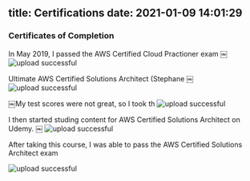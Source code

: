 title: Certifications
date: 2021-01-09 14:01:29
---
### Certificates of Completion

In May 2019, I passed the AWS Certified Cloud Practioner exam
￼
![upload successful](/images/pasted-2.png)

Ultimate AWS Certified Solutions Architect (Stephane
￼
![upload successful](/images/pasted-4.png)

￼My test scores were not great, so I took th
![upload successful](/images/pasted-5.png)

I then started studing content for AWS Certified Solutions Architect on Udemy.
￼
![upload successful](/images/pasted-3.png)

After taking this course, I was able to pass the AWS Certified Solutions Architect exam

![upload successful](/images/pasted-6.png)

